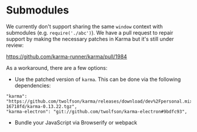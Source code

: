 # Submodules
We currently don't support sharing the same `window` context with submodules (e.g. `require('./abc')`). We have a pull request to repair support by making the necessary patches in Karma but it's still under review:

https://github.com/karma-runner/karma/pull/1984

As a workaround, there are a few options:

- Use the patched version of `karma`. This can be done via the following dependencies:

```
"karma": "https://github.com/twolfson/karma/releases/download/dev%2Fpersonal.mix-16718fd/karma-0.13.22.tgz",
"karma-electron": "git://github.com/twolfson/karma-electron#9bdfc93",
```

- Bundle your JavaScript via Browserify or webpack
